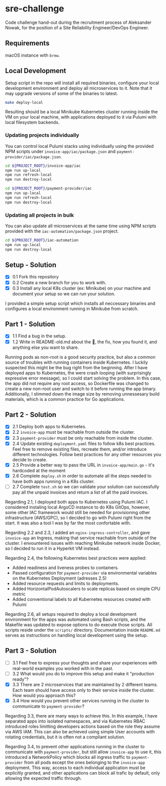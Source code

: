# sre-challenge

Code challenge hand-out during the recruitment process of Aleksander Nowak, for the position of a Site Reliability Engineer/DevOps Engineer.

## Requirements

macOS instance with `brew`.

## Local Development

Setup script in the repo will install all required binaries, configure your local development environment and deploy all microservices to it.
Note that it may upgrade versions of some of the binaries to latest.

```sh
make deploy-local
```

Resulting should be a local Minikube Kubernetes cluster running inside the VM on your local machine, with applications deployed to it via
Pulumi with local filesystem backends.

### Updating projects individually
You can control local Pulumi stacks using individually using the provided NPM scripts under `invoice-app/iac/package.json` and `payment-provider/iac/package.json`.
```sh
cd ${PROJECT_ROOT}/invoice-app/iac
npm run up-local 
npm run refresh-local
npm run destroy-local

cd ${PROJECT_ROOT}/payment-provider/iac
npm run up-local
npm run refresh-local
npm run destroy-local
```

### Updating all projects in bulk
You can also update all microservices at the same time using NPM scripts provided with the `iac-automation/package.json` project.
```sh
cd ${PROJECT_ROOT}/iac-automation
npm run up-local
npm run destroy-local
```

## Setup - Solution
- [x] 0.1 Fork this repository
- [x] 0.2 Create a new branch for you to work with.
- [x] 0.3 Install any local K8s cluster (ex: Minikube) on your machine and document your setup so we can run your solution.

I provided a simple setup script which installs all neccessary binaries and configures a local environment running in Minikube
from scratch.

## Part 1 - Solution
- [x] 1.1 Find a bug in the setup.
- [x] 1.2 Write in README-old.md about the :bug:, the fix, how you found it, and anything else you want to share.

Running pods as non-root is a good security practice, but also a common source of troubles with running containers
inside Kubernetes. I luckily suspected this might be the bug right from the beginning. After I have deployed apps
to Kubernetes, the were crash looping (with surprisingly expressive error message), so I could start solving the problem.
In this case, the app did not require any root access, so Dockerfile was changed to create a new non-root user and
switch to it before running the app binary. Additionally, I slimmed down the image size by removing unnessesary build
materials, which is a common practice for Go applications.

## Part 2 - Solution
- [x] 2.1 Deploy both apps to Kubernetes.
- [x] 2.2 `invoice-app` must be reachable from outside the cluster.
- [x] 2.3 `payment-provider` must be only reachable from inside the cluster.
- [x] 2.4 Update existing `deployment.yaml` files to follow k8s best practices. Feel free to remove existing files, recreate them, and/or introduce different technologies. Follow best practices for any other resources you decide to create.
- [x] 2.5 Provide a better way to pass the URL in `invoice-app/main.go` - it's hardcoded at the moment
- [x] 2.6 Complete `deploy.sh` in order to automate all the steps needed to have both apps running in a K8s cluster.
- [ ] 2.7 Complete `test.sh` so we can validate your solution can successfully pay all the unpaid invoices and return a list of all the paid invoices.

Regarding 2.1, I deployed both apps to Kubernetes using Pulumi IAC. I considered instaling local ArgoCD instance to do K8s GitOps, however,
some other IAC framework would still be needed for provisioning other infrastructure (AWS/GPC), so I decided to go with Pulumi
right from the start. It was also a tool I was by far the most confortable with.

Regarding 2.2 and 2.3, I added an `nginx-ingress-controller`, and gave `invoice-app` an Ingress, making that service reachable
from outside of the cluster. I envountered issues with reaching Minikube network inside Docker, so I decided to run it in a
Hyperkit VM instead.

Regarding 2.4, the following Kubernetes best practices were applied:
* Added readiness and liveness probes to containers.
* Passed configuration for `payment-provider` via environmental variables on the Kubernetes Deployment (adresses 2.5)
* Added resource requests and limits to deployments.
* Added HorizontalPodAutoscalers to scale replicas based on simple CPU metric
* Added conventional labels to all Kubernetes resources created with Pulumi

Regarding 2.6, all setups required to deploy a local development environment for the apps was automated using Bash scripts,
and the Makefile was updated to expose options to do execute those scripts. All scripts reside under the `scripts/` directory.
Documentation inside `README.md` serves as instructions on handling local development using the setup.

## Part 3 - Solution
- [ ] 3.1 Feel free to express your thoughts and share your experiences with real-world examples you worked with in the past. 
- [ ] 3.2 What would you do to improve this setup and make it "production ready"?
- [x] 3.3 There are 2 microservices that are maintained by 2 different teams. Each team should have access only to their service inside the cluster. How would you approach this?
- [x] 3.4 How would you prevent other services running in the cluster to communicate to `payment-provider`?

Regarding 3.3, there are many ways to achieve this. In this example, I have separated apps into isolated namespaces,
and via Kubernetes RBAC introduced roles limitting developers actions based on the role they assume via AWS IAM. This
can also be achieved using simple User accounts with rotating credentials, but it is often not a compliant solution.

Regarding 3.4, to prevent other applications running in the cluster to communicate with `payment-provider`, but still allow
`invoice-app` to use it, this introduced a NetworkPolicy which blocks all ingress traffic to `payment-provider` from all
pods except the ones belonging to the `invoice-app` deployment. This way, access to each individual application must be
explicitly granted, and other applications can block all trafic by default, only allowing the expected traffic through.
